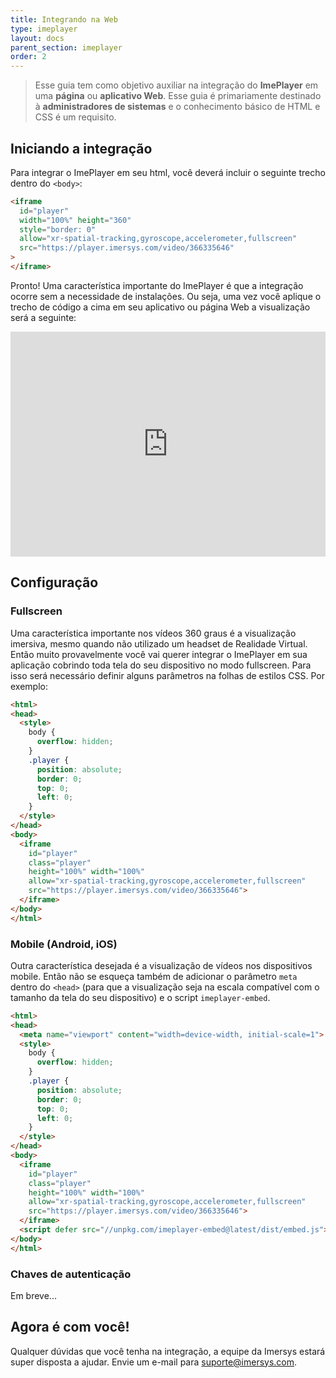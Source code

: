 ```yaml
---
title: Integrando na Web
type: imeplayer
layout: docs
parent_section: imeplayer
order: 2
---
```


> Esse guia tem como objetivo auxiliar na integração do **ImePlayer**  em uma **página** ou **aplicativo Web**. Esse guia é primariamente destinado à **administradores de sistemas** e o conhecimento básico de HTML e CSS é um requisito.


## Iniciando a integração

Para integrar o ImePlayer em seu html, você deverá incluir o seguinte trecho dentro do `<body>`:

```html
<iframe
  id="player"
  width="100%" height="360"
  style="border: 0"
  allow="xr-spatial-tracking,gyroscope,accelerometer,fullscreen"
  src="https://player.imersys.com/video/366335646"
>
</iframe>

```


Pronto! Uma característica importante do ImePlayer é que a integração ocorre sem a necessidade de instalações. Ou seja, uma vez você aplique o trecho de código a cima em seu aplicativo ou página Web a visualização será a seguinte:

<iframe
      id="player"
      width="100%" height="360"
      style="border: 0"
      allow="xr-spatial-tracking,gyroscope,accelerometer,fullscreen"
      src="https://player.imersys.com/video/366335646">
</iframe>

## Configuração

### Fullscreen

Uma característica importante nos vídeos 360 graus é a visualização imersiva, mesmo quando não utilizado um headset de Realidade Virtual. Então muito provavelmente você vai querer integrar o ImePlayer em sua aplicação cobrindo toda tela do seu dispositivo no modo fullscreen. Para isso será necessário definir alguns parâmetros na folhas de estilos CSS. Por exemplo:

```html
<html>
<head>
  <style>
    body {
      overflow: hidden;
    }
    .player {
      position: absolute;
      border: 0;
      top: 0;
      left: 0;
    }
  </style>
</head>
<body>
  <iframe
    id="player"
    class="player"
    height="100%" width="100%"
    allow="xr-spatial-tracking,gyroscope,accelerometer,fullscreen"
    src="https://player.imersys.com/video/366335646">
  </iframe>
</body>
</html>
```

### Mobile (Android, iOS)

Outra característica desejada é a visualização de vídeos nos dispositivos mobile. Então não se esqueça também de adicionar o parâmetro `meta` dentro do `<head>` (para que a visualização seja na escala compatível com o tamanho da tela do seu dispositivo) e o script `imeplayer-embed`.

```html
<html>
<head>
  <meta name="viewport" content="width=device-width, initial-scale=1">
  <style>
    body {
      overflow: hidden;
    }
    .player {
      position: absolute;
      border: 0;
      top: 0;
      left: 0;
    }
  </style>
</head>
<body>
  <iframe
    id="player"
    class="player"
    height="100%" width="100%"
    allow="xr-spatial-tracking,gyroscope,accelerometer,fullscreen"
    src="https://player.imersys.com/video/366335646">
  </iframe>
  <script defer src="//unpkg.com/imeplayer-embed@latest/dist/embed.js"></script>
</body>
</html>
```

### Chaves de autenticação

Em breve...

## Agora é com você!

Qualquer dúvidas que você tenha na integração, a equipe da Imersys estará super disposta a ajudar. Envie um e-mail para suporte@imersys.com.